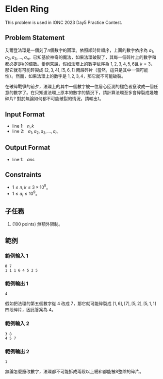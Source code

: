 # Elden Ring

This problem is used in IONC 2023 Day5 Practice Contest.

## Problem Statement

艾爾登法環是一個刻了$n$個數字的圓環。依照順時針順序，上面的數字依序為 $a_1,a_2,a_3,...,a_n$。已知基於神奇的魔法，如果法環破裂了，其每一個碎片上的數字和都必定是$k$的倍數。舉例來說，假如法環上的數字依序為 $1, 2, 3, 4, 5, 6$且 $k=3$，那它就有可能碎裂成 $[2,3,4], [5,6,1]$ 兩段碎片（當然，這只是其中一個可能性）。然而，如果法環上的數字是 $1,2,3,4$，那它就不可能破裂。

在破碎戰爭的前夕，法環上的其中一個數字被一位居心叵測的褪色者竄改成一個任意的數字了。在只知道法環上原本的數字的情況下，請計算法環至多會碎裂成幾塊碎片? 對於無論如何都不可能破裂的情況，請輸出$1$。


## Input Format

* line $1$: $\ \ n,k$
* line $2$: $\ \ a_1,a_2,a_3,...,a_n$


## Output Format

* line $1$: $\ \ ans$

## Constraints

- $1 \le n,k \le 3\times 10^5$。
- $1 \le a_i \le 10^9$。

## 子任務

1. (100 points) 無額外限制。

## 範例

### 範例輸入 1

```
8 7
1 1 1 6 4 5 2 5
```


### 範例輸出 1

```
4
```

假如把法環的第五個數字從 $4$ 改成 $7$，那它就可能碎裂成 $[1,6], [7], [5,2], [5,1,1]$四段碎片，因此答案為 $4$。

### 範例輸入 2

```
3 8
4 5 7
```


### 範例輸出 2

```
1
```

無論怎麼竄改數字，法環都不可能拆成兩段以上總和都能被$8$整除的碎片。
